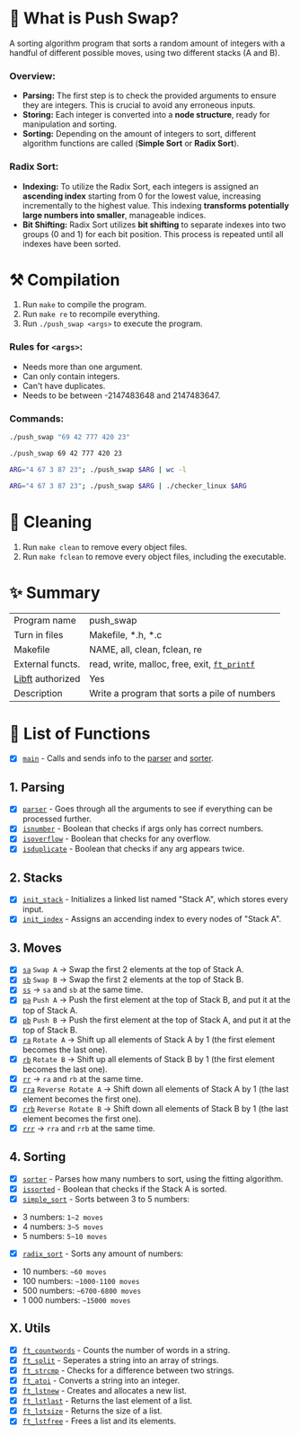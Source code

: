 # 🦊 What is Push Swap?

A sorting algorithm program that sorts a random amount of integers with a handful of different possible moves, using two different stacks (A and B).

### Overview:
- **Parsing:** The first step is to check the provided arguments to ensure they are integers. This is crucial to avoid any erroneous inputs.
- **Storing:** Each integer is converted into a **node structure**, ready for manipulation and sorting.
- **Sorting:** Depending on the amount of integers to sort, different algorithm functions are called (**Simple Sort** or **Radix Sort**).

### Radix Sort:
- **Indexing:** To utilize the Radix Sort, each integers is assigned an **ascending index** starting from 0 for the lowest value, increasing incrementally to the highest value. This indexing **transforms potentially large numbers into smaller**, manageable indices.
- **Bit Shifting:** Radix Sort utilizes **bit shifting** to separate indexes into two groups (0 and 1) for each bit position. This process is repeated until all indexes have been sorted.

# ⚒️ Compilation

1. Run `make` to compile the program.
2. Run `make re` to recompile everything.
3. Run `./push_swap <args>` to execute the program.

### Rules for `<args>`:
- Needs more than one argument.
- Can only contain integers.
- Can't have duplicates.
- Needs to be between -2147483648 and 2147483647.

### Commands:
```sh
./push_swap "69 42 777 420 23"
```
```sh
./push_swap 69 42 777 420 23
```
```sh
ARG="4 67 3 87 23"; ./push_swap $ARG | wc -l‎
```
```sh
ARG="4 67 3 87 23"; ./push_swap $ARG | ./checker_linux $ARG
```

# 🧼 Cleaning

1. Run `make clean` to remove every object files.
2. Run `make fclean` to remove every object files, including the executable.

# ✨ Summary

|     |     |
| --- | --- |
| Program name | push_swap |
| Turn in files | Makefile, *.h, *.c |
| Makefile | NAME, all, clean, fclean, re |
| External functs. | read, write, malloc, free, exit, [`ft_printf`](https://github.com/flmarsou/ft_printf) |
| [Libft](https://github.com/flmarsou/libft) authorized | Yes |
| Description | Write a program that sorts a pile of numbers |

# 📑 List of Functions

- [x] [`main`](https://github.com/flmarsou/push_swap/blob/main/src/main.c) - Calls and sends info to the [parser](https://github.com/flmarsou/push_swap/blob/main/src/parsing/parser.c) and [sorter](https://github.com/flmarsou/push_swap/blob/main/src/sorting/sorter.c).

## 1. Parsing

- [x] [`parser`](https://github.com/flmarsou/push_swap/blob/main/src/parsing/parser.c) - Goes through all the arguments to see if everything can be processed further.
- [x] [`isnumber`](https://github.com/flmarsou/push_swap/blob/main/src/parsing/isnumber.c) - Boolean that checks if args only has correct numbers.
- [x] [`isoverflow`](https://github.com/flmarsou/push_swap/blob/main/src/parsing/isoverflow.c) - Boolean that checks for any overflow.
- [x] [`isduplicate`](https://github.com/flmarsou/push_swap/blob/main/src/parsing/isduplicate.c) - Boolean that checks if any arg appears twice.

## 2. Stacks

- [x] [`init_stack`](https://github.com/flmarsou/push_swap/blob/main/src/lists/init_stack.c) - Initializes a linked list named "Stack A", which stores every input.
- [x] [`init_index`](https://github.com/flmarsou/push_swap/blob/main/src/lists/init_index.c) - Assigns an accending index to every nodes of "Stack A".

## 3. Moves

- [x] [`sa`](https://github.com/flmarsou/push_swap/blob/main/src/lists/moves/sa.c) `Swap A` -> Swap the first 2 elements at the top of Stack A.
- [x] [`sb`](https://github.com/flmarsou/push_swap/blob/main/src/lists/moves/sb.c) `Swap B` -> Swap the first 2 elements at the top of Stack B.
- [x] [`ss`](https://github.com/flmarsou/push_swap/blob/main/src/lists/moves/ss.c)‎ -> `sa` and `sb` at the same time.
- [x] [`pa`](https://github.com/flmarsou/push_swap/blob/main/src/lists/moves/pa.c) `Push A` -> Push the first element at the top of Stack B, and put it at the top of Stack A.
- [x] [`pb`](https://github.com/flmarsou/push_swap/blob/main/src/lists/moves/pb.c) `Push B` -> Push the first element at the top of Stack A, and put it at the top of Stack B.
- [x] [`ra`](https://github.com/flmarsou/push_swap/blob/main/src/lists/moves/ra.c) `Rotate A` -> Shift up all elements of Stack A by 1 (the first element becomes the last one).
- [x] [`rb`](https://github.com/flmarsou/push_swap/blob/main/src/lists/moves/rb.c) `Rotate B` -> Shift up all elements of Stack B by 1 (the first element becomes the last one).
- [x] [`rr`](https://github.com/flmarsou/push_swap/blob/main/src/lists/moves/rr.c) -> `ra` and `rb` at the same time.
- [x] [`rra`](https://github.com/flmarsou/push_swap/blob/main/src/lists/moves/rra.c) `Reverse Rotate A` -> Shift down all elements of Stack A by 1 (the last element becomes the first one).
- [x] [`rrb`](https://github.com/flmarsou/push_swap/blob/main/src/lists/moves/rrb.c) `Reverse Rotate B` -> Shift down all elements of Stack B by 1 (the last element becomes the first one).
- [x] [`rrr`](https://github.com/flmarsou/push_swap/blob/main/src/lists/moves/rrr.c) -> `rra` and `rrb` at the same time.

## 4. Sorting
- [x] [`sorter`](https://github.com/flmarsou/push_swap/blob/main/src/sorting/sorter.c) - Parses how many numbers to sort, using the fitting algorithm.
- [x] [`issorted`](https://github.com/flmarsou/push_swap/blob/main/src/sorting/issorted.c) - Boolean that checks if the Stack A is sorted.
- [x] [`simple_sort`](https://github.com/flmarsou/push_swap/blob/main/src/sorting/simple_sort.c) - Sorts between 3 to 5 numbers:
- 3 numbers: `1~2 moves`
- 4 numbers: `3~5 moves`
- 5 numbers: `5~10 moves`
- [x] [`radix_sort`](https://github.com/flmarsou/push_swap/blob/main/src/sorting/radix_sort.c) - Sorts any amount of numbers:
- 10 numbers: `~60 moves`
- 100 numbers: `~1000-1100 moves`
- 500 numbers: `~6700-6800 moves`
- 1 000 numbers: `~15000 moves`

## X. Utils
- [x] [`ft_countwords`](https://github.com/flmarsou/push_swap/blob/main/src/utils/ft_countwords.c) - Counts the number of words in a string.
- [x] [`ft_split`](https://github.com/flmarsou/push_swap/blob/main/src/utils/ft_split.c) - Seperates a string into an array of strings.
- [x] [`ft_strcmp`](https://github.com/flmarsou/push_swap/blob/main/src/utils/ft_strcmp.c) - Checks for a difference between two strings.
- [x] [`ft_atoi`](https://github.com/flmarsou/push_swap/blob/main/src/utils/ft_atoi.c) - Converts a string into an integer.
- [x] [`ft_lstnew`](https://github.com/flmarsou/push_swap/blob/main/src/utils/ft_lstnew.c) - Creates and allocates a new list.
- [x] [`ft_lstlast`](https://github.com/flmarsou/push_swap/blob/main/src/utils/ft_lstlast.c) - Returns the last element of a list.
- [x] [`ft_lstsize`](https://github.com/flmarsou/push_swap/blob/main/src/utils/ft_lstnew.c) - Returns the size of a list.
- [x] [`ft_lstfree`](https://github.com/flmarsou/push_swap/blob/main/src/utils/ft_lstfree.c) - Frees a list and its elements.
